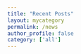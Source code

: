```yaml
---
title: "Recent Posts"
layout: mycategory
permalink: /news
author_profile: false
category: ['all']
---
```

